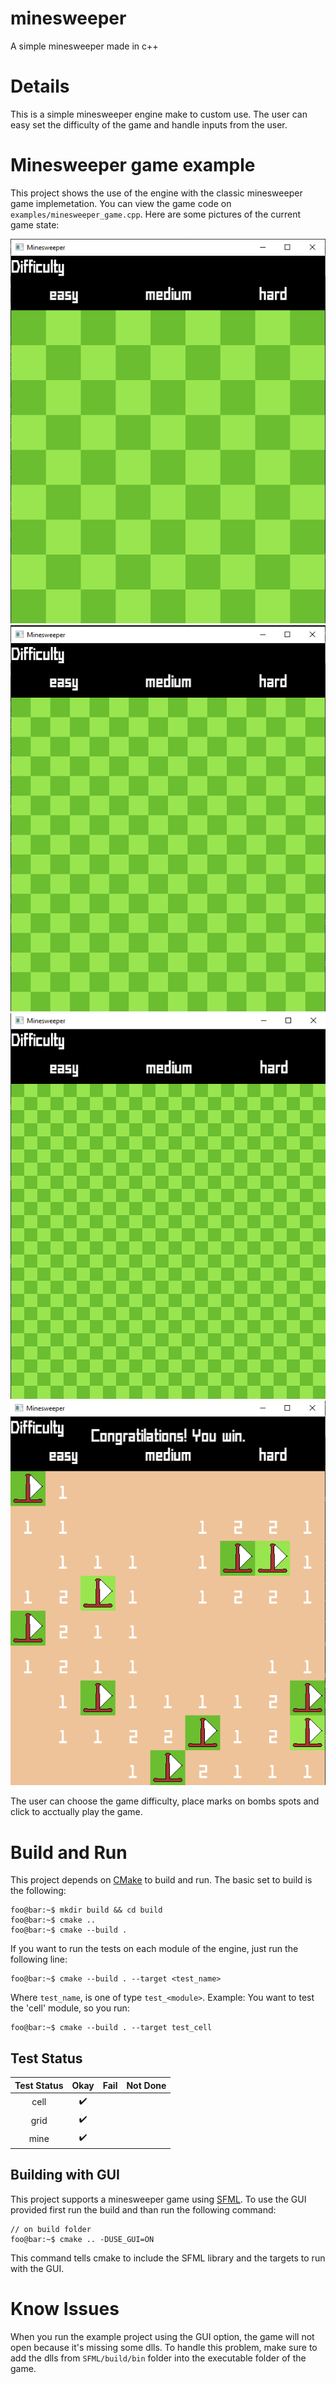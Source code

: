 # minesweeper
A simple minesweeper made in c++

# Details

This is a simple minesweeper engine make to custom use. The user can easy set the difficulty of the game and handle inputs from the user. 


# Minesweeper game example

This project shows the use of the engine with the classic minesweeper game implemetation. You can view the game code on `examples/minesweeper_game.cpp`. Here are some pictures of the current game state:

![easy setup](asserts/easy_setup.png) ![medium setup](asserts/medium_setup.png)
![hard setup](asserts/hard_setup.png) ![victory example](asserts/victory.png)

The user can choose the game difficulty, place marks on bombs spots and click to acctually play the game.

# Build and Run

This project depends on [CMake](https://cmake.org/) to build and run. The basic set to build is the following:

```console
foo@bar:~$ mkdir build && cd build
foo@bar:~$ cmake ..
foo@bar:~$ cmake --build .
```

If you want to run the tests on each module of the engine, just run the following line:

```console
foo@bar:~$ cmake --build . --target <test_name>
```

Where `test_name`, is one of type `test_<module>`. Example: You want to test the 'cell' module, so you run:

```console
foo@bar:~$ cmake --build . --target test_cell
```

## Test Status
| Test Status |        Okay        | Fail | Not Done |
|:-----------:|:------------------:|:----:|:--------:|
|     cell    | :heavy_check_mark: |      |          |
|     grid    | :heavy_check_mark: |      |          |
|     mine    | :heavy_check_mark: |      |          |

## Building with GUI

This project supports a minesweeper game using [SFML](https://github.com/SFML/SFML). To use the GUI provided first run the build and than run the following command:

```console
// on build folder
foo@bar:~$ cmake .. -DUSE_GUI=ON
```

This command tells cmake to include the SFML library and the targets to run with the GUI.

# Know Issues

When you run the example project using the GUI option, the game will not open because it's missing some dlls. To handle this problem, make sure to add the dlls from `SFML/build/bin` folder into the executable folder of the game.
